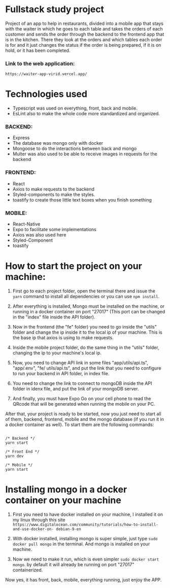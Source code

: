 # Fullstack study project
Project of an app to help in restaurants, divided into a mobile app that stays with the waiter in which he goes to each table and takes the orders of each customer and sends the order through the backend to the frontend app that is in the kitchen. There they look at the orders and which tables each order is for and it just changes the status if the order is being prepared, if it is on hold, or it has been completed.

### Link to the web application:
`https://waiter-app-virid.vercel.app/`

# Technologies used
* Typescript was used on everything, front, back and mobile.
* EsLint also to make the whole code more standardized and organized.

### BACKEND:
* Express
* The database was mongo only with docker
* Mongoose to do the interactions between back and mongo
* Multer was also used to be able to receive images in requests for the backend


### FRONTEND:
* React
* Axios to make requests to the backend
* Styled-components to make the styles.
* toastify to create those little text boxes when you finish something

### MOBILE:
* React-Native
* Expo to facilitate some implementations
* Axios was also used here
* Styled-Component
* toastify


# How to start the project on your machine:
1. First go to each project folder, open the terminal there and issue the `yarn` command to install all dependencies or you can use `npm install`.

2. After everything is installed, Mongo must be installed on the machine, or running in a docker container on port "27017" (This port can be changed in the "index" file inside the API folder).

3. Now in the frontend (the "fe" folder) you need to go inside the "utils" folder and change the ip inside it to the local ip of your machine. This is the base ip that axios is using to make requests.

4. Inside the mobile project folder, do the same thing in the "utils" folder, changing the ip to your machine's local ip.

5. Now, you need to change API link in some files "app/utils/api.ts", "app/.env", "fe/ utils/api.ts", and put the link that you need to configure to run your backend in API folder, in index file.

6. You need to change the link to connect to mongoDB inside the API folder in idenx file, and put the link of your mongoDB server. 

7. And finally, you must have Expo Go on your cell phone to read the QRcode that will be generated when running the mobile on your PC.

After that, your project is ready to be started, now you just need to start all of them, backend, frontend, mobile and the mongo database (if you run it in a docker container as well).
To start them are the following commands:

~~~

/* Backend */
yarn start

/* Front End */
yarn dev

/* Mobile */
yarn start

~~~


# Installing mongo in a docker container on your machine
1. First you need to have docker installed on your machine, I installed it on my linux through this site `https://www.digitalocean.com/community/tutorials/how-to-install-and-use-docker-on- debian-9-en`

2. With docker installed, installing mongo is super simple, just type `sudo docker pull mongo` in the terminal. And mongo is installed on your machine.

3. Now we need to make it run, which is even simpler `sudo docker start mongo`. by default it will already be running on port "27017" containerized.

Now yes, it has front, back, mobile, everything running, just enjoy the APP.
